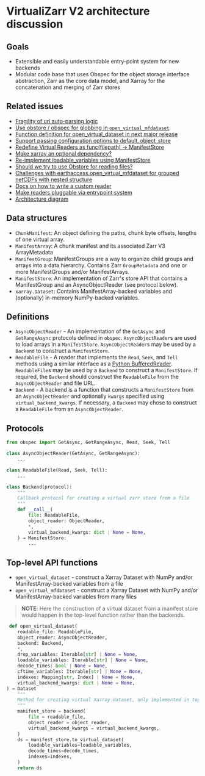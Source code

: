 # VirtualiZarr V2 architecture discussion

## Goals

- Extensible and easily understandable entry-point system for new backends
- Modular code base that uses Obspec for the object storage interface abstraction, Zarr as the core data model, and Xarray for the concatenation and merging of Zarr stores

## Related issues

- [Fragility of url auto-parsing logic](https://github.com/zarr-developers/VirtualiZarr/issues/561)
- [Use obstore / obspec for globbing in `open_virtual_mfdataset`](https://github.com/zarr-developers/VirtualiZarr/issues/569)
- [Function definition for open_virtual_dataset in next major release](https://github.com/zarr-developers/VirtualiZarr/issues/553)
- [Support passing configuration options to default_object_store](https://github.com/zarr-developers/VirtualiZarr/issues/559)
- [Redefine Virtual Readers as func(filepath) -> ManifestStore](https://github.com/zarr-developers/VirtualiZarr/issues/498)
- [Make xarray an optional dependency?](https://github.com/zarr-developers/VirtualiZarr/issues/521)
- [Re-implement loadable_variables using ManifestStore ](https://github.com/zarr-developers/VirtualiZarr/issues/473)
- [Should we try to use Obstore for reading files?](https://github.com/zarr-developers/VirtualiZarr/issues/476)
- [Challenges with earthaccess.open_virtual_mfdataset for grouped netCDFs with nested structure](https://github.com/zarr-developers/VirtualiZarr/issues/487)
- [Docs on how to write a custom reader](https://github.com/zarr-developers/VirtualiZarr/issues/452)
- [Make readers pluggable via entrypoint system](https://github.com/zarr-developers/VirtualiZarr/issues/245)
- [Architecture diagram](https://github.com/zarr-developers/VirtualiZarr/issues/225)

## Data structures

- `ChunkManifest`: An object defining the paths, chunk byte offsets, lengths of one virtual array.
- `ManifestArray`: A chunk manifest and its associated Zarr V3 ArrayMetadata
- `ManifestGroup`: ManifestGroups are a way to organize child groups and arrays into a data hierarchy. Contains Zarr `GroupMetadata` and one or more ManifestGroups and/or ManifestArrays.
- `ManifestStore`: An implementation of Zarr's store API that contains a ManifestGroup and an AsyncObjectReader (see protocol below).
- `xarray.Dataset`: Contains ManifestArray-backed variables and (optionally) in-memory NumPy-backed variables.

## Definitions

- `AsyncObjectReader` - An implementation of the `GetAsync` and `GetRangeAsync` protocols defined in `obspec`. `AsyncObjectReader`s are used to load arrays in a `ManifestStore`. `AsyncObjectReader`s may be used by a `Backend` to construct a `ManifestStore`.
- `ReadableFile` - A reader that implements the `Read`, `Seek`, and `Tell` methods using a similar interface as a [Python BufferedReader](https://docs.python.org/3/library/io.html#io.BufferedReader). `ReadableFile`s may be used by a `Backend` to construct a `ManifestStore`. If required, the `Backend` should construct the `ReadableFile` from the `AsyncObjectReader` and file URL.
- `Backend` - A backend is a function that constructs a `ManifestStore` from an `AsyncObjectReader` and optionally `kwargs` specified using `virtual_backend_kwargs`. If necessary, a `Backend` may chose to construct a `ReadableFile` from an `AsyncObjectReader`.

## Protocols

```python
from obspec import GetAsync, GetRangeAsync, Read, Seek, Tell

class AsyncObjectReader(GetAsync, GetRangeAsync):
    ...

class ReadableFile(Read, Seek, Tell):
    ...
```

```python
class Backend(protocol):
    """
    Callback protocol for creating a virtual zarr store from a file
    """
    def __call__(
        file: ReadableFile,
        object_reader: ObjectReader,
        *,
        virtual_backend_kwargs: dict | None = None,
    ) → ManifestStore:
        ...
```

## Top-level API functions

- `open_virtual_dataset` - construct a Xarray Dataset with NumPy and/or ManifestArray-backed variables from a file
- `open_virtual_mfdataset` - construct a Xarray Dataset with NumPy and/or ManifestArray-backed variables from many files

> **NOTE**: Here the construction of a virtual dataset from a manifest store would happen in the top-level function rather than the backends.

```python
 def open_virtual_dataset(
    readable_file: ReadableFile,
    object_reader: AsyncObjectReader,
    backend: Backend,
    *,
    drop_variables: Iterable[str] | None = None,
    loadable_variables: Iterable[str] | None = None,
    decode_times: bool | None = None,
    cftime_variables: Iterable[str] | None = None,
    indexes: Mapping[str, Index] | None = None,
    virtual_backend_kwargs: dict | None = None,
) → Dataset
    """
    Method for creating virtual Xarray dataset, only implemented in top level API
    """
    manifest_store = backend(
        file = readable_file,
        object_reader = object_reader,
        virtual_backend_kwargs = virtual_backend_kwargs,
    )
    ds = manifest_store.to_virtual_dataset(
        loadable_variables=loadable_variables,
        decode_times=decode_times,
        indexes=indexes,
    )
    return ds
```
